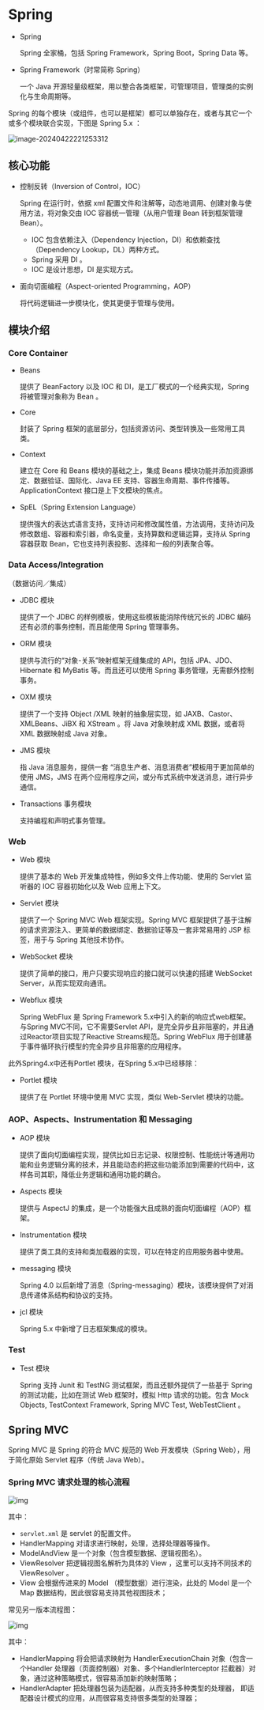 # Spring

- Spring

	Spring 全家桶，包括 Spring Framework，Spring Boot，Spring Data 等。

- Spring Framework（时常简称 Spring）

	一个 Java 开源轻量级框架，用以整合各类框架，可管理项目，管理类的实例化与生命周期等。

Spring 的每个模块（或组件，也可以是框架）都可以单独存在，或者与其它一个或多个模块联合实现，下图是 Spring 5.x ：

![image-20240422221253312](images/基本概念/image-20240422221253312.png)

## 核心功能

- 控制反转（Inversion of Control，IOC）

	Spring 在运行时，依据 xml 配置文件和注解等，动态地调用、创建对象与使用方法，将对象交由 IOC 容器统一管理（从用户管理 Bean 转到框架管理 Bean）。

	- IOC 包含依赖注入（Dependency Injection，DI）和依赖查找（Dependency Lookup，DL）两种方式。
	- Spring 采用 DI 。
	- IOC 是设计思想，DI 是实现方式。

- 面向切面编程（Aspect-oriented Programming，AOP）

	将代码逻辑进一步模块化，使其更便于管理与使用。

## 模块介绍

### Core Container

- Beans

	提供了 BeanFactory 以及 IOC 和 DI，是工厂模式的一个经典实现，Spring 将被管理对象称为 Bean 。

- Core

	封装了 Spring 框架的底层部分，包括资源访问、类型转换及一些常用工具类。

- Context

	建立在 Core 和 Beans 模块的基础之上，集成 Beans 模块功能并添加资源绑定、数据验证、国际化、Java EE 支持、容器生命周期、事件传播等。ApplicationContext 接口是上下文模块的焦点。

- SpEL（Spring Extension Language）

	提供强大的表达式语言支持，支持访问和修改属性值，方法调用，支持访问及修改数组、容器和索引器，命名变量，支持算数和逻辑运算，支持从 Spring 容器获取 Bean，它也支持列表投影、选择和一般的列表聚合等。

### Data Access/Integration

（数据访问／集成）

- JDBC 模块

	提供了一个 JDBC 的样例模板，使用这些模板能消除传统冗长的 JDBC 编码还有必须的事务控制，而且能使用 Spring 管理事务。

- ORM 模块

	提供与流行的“对象-关系”映射框架无缝集成的 API，包括 JPA、JDO、Hibernate 和 MyBatis 等。而且还可以使用 Spring 事务管理，无需额外控制事务。

- OXM 模块

	提供了一个支持 Object /XML 映射的抽象层实现，如 JAXB、Castor、XMLBeans、JiBX 和 XStream 。将 Java 对象映射成 XML 数据，或者将 XML 数据映射成 Java 对象。

- JMS 模块

	指 Java 消息服务，提供一套 “消息生产者、消息消费者”模板用于更加简单的使用 JMS，JMS 在两个应用程序之间，或分布式系统中发送消息，进行异步通信。

- Transactions 事务模块

	支持编程和声明式事务管理。

### Web

- Web 模块

	提供了基本的 Web 开发集成特性，例如多文件上传功能、使用的 Servlet 监听器的 IOC 容器初始化以及 Web 应用上下文。

- Servlet 模块

	提供了一个 Spring MVC Web 框架实现。Spring MVC 框架提供了基于注解的请求资源注入、更简单的数据绑定、数据验证等及一套非常易用的 JSP 标签，用于与 Spring 其他技术协作。

- WebSocket 模块

	提供了简单的接口，用户只要实现响应的接口就可以快速的搭建 WebSocket Server，从而实现双向通讯。

- Webflux 模块

	Spring WebFlux 是 Spring Framework 5.x中引入的新的响应式web框架。与Spring MVC不同，它不需要Servlet API，是完全异步且非阻塞的，并且通过Reactor项目实现了Reactive Streams规范。Spring WebFlux 用于创建基于事件循环执行模型的完全异步且非阻塞的应用程序。

此外Spring4.x中还有Portlet 模块，在Spring 5.x中已经移除：

- Portlet 模块

	提供了在 Portlet 环境中使用 MVC 实现，类似 Web-Servlet 模块的功能。

### AOP、Aspects、Instrumentation 和 Messaging

- AOP 模块

	提供了面向切面编程实现，提供比如日志记录、权限控制、性能统计等通用功能和业务逻辑分离的技术，并且能动态的把这些功能添加到需要的代码中，这样各司其职，降低业务逻辑和通用功能的耦合。

- Aspects 模块

	提供与 AspectJ 的集成，是一个功能强大且成熟的面向切面编程（AOP）框架。

- Instrumentation 模块

	提供了类工具的支持和类加载器的实现，可以在特定的应用服务器中使用。

- messaging 模块

	Spring 4.0 以后新增了消息（Spring-messaging）模块，该模块提供了对消息传递体系结构和协议的支持。

- jcl 模块

	Spring 5.x 中新增了日志框架集成的模块。

### Test

- Test 模块

	Spring 支持 Junit 和 TestNG 测试框架，而且还额外提供了一些基于 Spring 的测试功能，比如在测试 Web 框架时，模拟 Http 请求的功能。包含 Mock Objects, TestContext Framework, Spring MVC Test, WebTestClient 。

## Spring MVC

Spring MVC 是 Spring 的符合 MVC 规范的 Web 开发模块（Spring Web），用于简化原始 Servlet 程序（传统 Java Web）。

### Spring MVC 请求处理的核心流程

![img](images/基本概念/640.webp)

其中：

- `servlet.xml` 是 servlet 的配置文件。
- HandlerMapping 对请求进行映射，处理，选择处理器等操作。
- ModelAndView 是一个对象（包含模型数据、逻辑视图名）。
- ViewResolver 把逻辑视图名解析为具体的 View ，这里可以支持不同技术的 ViewResolver 。
- View 会根据传进来的 Model （模型数据）进行渲染，此处的 Model 是一个 Map 数据结构，因此很容易支持其他视图技术；

常见另一版本流程图：

![img](images/基本概念/spring-springframework-mvc-5.png)

其中：

- HandlerMapping 将会把请求映射为 HandlerExecutionChain 对象（包含一个Handler 处理器（页面控制器）对象、多个HandlerInterceptor 拦截器）对象，通过这种策略模式，很容易添加新的映射策略；
- HandlerAdapter 把处理器包装为适配器，从而支持多种类型的处理器， 即适配器设计模式的应用，从而很容易支持很多类型的处理器；
